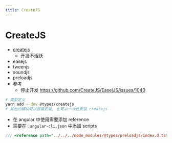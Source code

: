```yaml
---
title: CreateJS
---
```


# CreateJS

- [createjs](https://github.com/createjs)
  - 开发不活跃
- easejs
- tweenjs
- soundjs
- preloadjs
- 参考
  - 停止开发 https://github.com/CreateJS/EaselJS/issues/1040

```bash
# 类型定义
yarn add --dev @types/createjs
# 其他的模块可以按需安装, 也可以一次性安装 createjs
```

- 在 angular 中使用需要添加 reference
- 需要在 `.angular-cli.json` 中添加 scripts

```ts
/// <reference path="../../../node_modules/@types/preloadjs/index.d.ts" />
```
